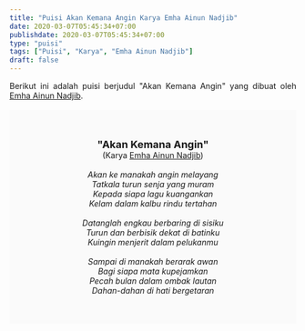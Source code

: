 ```yaml
---
title: "Puisi Akan Kemana Angin Karya Emha Ainun Nadjib"
date: 2020-03-07T05:45:34+07:00
publishdate: 2020-03-07T05:45:34+07:00
type: "puisi"
tags: ["Puisi", "Karya", "Emha Ainun Nadjib"]
draft: false
---
```


<div dir="ltr" style="text-align: left;" trbidi="on"><div style="text-align: justify;">Berikut ini adalah puisi berjudul "Akan Kemana Angin" yang dibuat oleh <a href="https://ensiklopedia.kemdikbud.go.id/sastra/artikel/Emha_Ainun_Nadjib" target="_blank">Emha Ainun Nadjib</a>. </div><br /><div style="background: #FAFAFA; font-size: 14px; height: auto; margin: 0 auto; padding: 50px; text-align: center; width: auto;"><span style="font-size: 18px;"><b>"Akan Kemana Angin"</b></span><br />(Karya <a href="https://www.sekata.web.id/tags/emha-ainun-nadjib" target="_blank">Emha Ainun Nadjib</a>) <br /><br /><i>Akan ke manakah angin melayang<br />
Tatkala turun senja yang muram<br />
Kepada siapa lagu kuangankan<br />
Kelam dalam kalbu rindu tertahan<br />
<br />
Datanglah engkau berbaring di sisiku<br />
Turun dan berbisik dekat di batinku<br />
Kuingin menjerit dalam pelukanmu<br />
<br />
Sampai di manakah berarak awan<br />
Bagi siapa mata kupejamkan<br />
Pecah bulan dalam ombak lautan<br />
Dahan-dahan di hati bergetaran</i></div></div>
